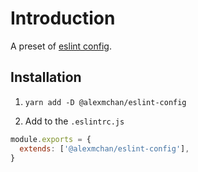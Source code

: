 # Introduction

A preset of [eslint config](./src/index.js).

## Installation

1. `yarn add -D @alexmchan/eslint-config`

2. Add to the `.eslintrc.js`
   
```js
module.exports = {
  extends: ['@alexmchan/eslint-config'],
}
```
